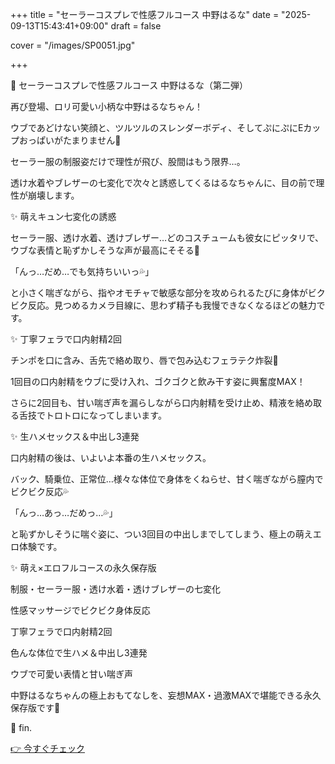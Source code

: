 +++
title = "セーラーコスプレで性感フルコース 中野はるな"
date = "2025-09-13T15:43:41+09:00"
draft = false

cover = "/images/SP0051.jpg"

+++



💌 セーラーコスプレで性感フルコース 中野はるな（第二弾）



再び登場、ロリ可愛い小柄な中野はるなちゃん！

ウブであどけない笑顔と、ツルツルのスレンダーボディ、そしてぷにぷにEカップおっぱいがたまりません💖

セーラー服の制服姿だけで理性が飛び、股間はもう限界…。

透け水着やブレザーの七変化で次々と誘惑してくるはるなちゃんに、目の前で理性が崩壊します。



✨ 萌えキュン七変化の誘惑



セーラー服、透け水着、透けブレザー…どのコスチュームも彼女にピッタリで、ウブな表情と恥ずかしそうな声が最高にそそる💓

「んっ…だめ…でも気持ちいいっ💦」

と小さく喘ぎながら、指やオモチャで敏感な部分を攻められるたびに身体がビクビク反応。見つめるカメラ目線に、思わず精子も我慢できなくなるほどの魅力です。



✨ 丁寧フェラで口内射精2回



チンポを口に含み、舌先で絡め取り、唇で包み込むフェラテク炸裂💖

1回目の口内射精をウブに受け入れ、ゴクゴクと飲み干す姿に興奮度MAX！

さらに2回目も、甘い喘ぎ声を漏らしながら口内射精を受け止め、精液を絡め取る舌技でトロトロになってしまいます。



✨ 生ハメセックス＆中出し3連発



口内射精の後は、いよいよ本番の生ハメセックス。

バック、騎乗位、正常位…様々な体位で身体をくねらせ、甘く喘ぎながら膣内でビクビク反応💦

「んっ…あっ…だめっ…💦」

と恥ずかしそうに喘ぐ姿に、つい3回目の中出しまでしてしまう、極上の萌えエロ体験です。



✨ 萌え×エロフルコースの永久保存版



制服・セーラー服・透け水着・透けブレザーの七変化



性感マッサージでビクビク身体反応



丁寧フェラで口内射精2回



色んな体位で生ハメ＆中出し3連発



ウブで可愛い表情と甘い喘ぎ声



中野はるなちゃんの極上おもてなしを、妄想MAX・過激MAXで堪能できる永久保存版です💖



💖 fin.



[👉 今すぐチェック](https://clear-tv.com/Direct/9290999-290-82844/moviepages/050523_003/index.html)

